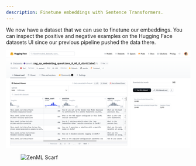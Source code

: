 ```yaml
---
description: Finetune embeddings with Sentence Transformers.
---
```


We now have a dataset that we can use to finetune our embeddings. You can
inspect the positive and negative examples on the Hugging Face datasets UI since
our previous pipeline pushed the data there.

![](../../../.gitbook/assets/distilabel-synthetic-dataset-hf.png)

<!-- For scarf -->
<figure><img alt="ZenML Scarf" referrerpolicy="no-referrer-when-downgrade" src="https://static.scarf.sh/a.png?x-pxid=f0b4f458-0a54-4fcd-aa95-d5ee424815bc" /></figure>


